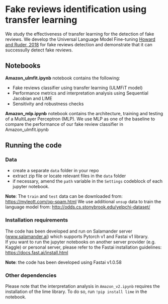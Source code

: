 # Fake reviews identification using transfer learning
We study the effectiveness of transfer learning for the detection of fake reviews. We develop the Universal Language Model Fine-tuning [Howard and Ruder, 2018](https://arxiv.org/abs/1801.06146) for fake reviews detection and demonstrate that it can successully detect fake reviews.

## Notebooks
**Amazon_ulmfit.ipynb** notebook contains the following:
- Fake reviews classifier using transfer learning (ULMFiT model)
- Performance metrics and interpretation analysis using Sequential Jacobian and LIME
- Sensitivity and robustness checks

**Amazon_mlp.ipynb** notebook contains the architecture, training and testing of a MultiLayer Perceptron (MLP).
We use MLP as one of the baseline to compare the performance of our fake review classifier in Amazon_ulmfit.ipynb

## Running the code

### Data
- create a separate `data` folder in your repo
- extract zip file or locate relevant files in the `data` folder
- if necessary, amend the `path` variable in the `Settings` codeblock of each jupyter notebook.

**Note**: 
The `train` and `test` data can be downloaded from: https://myleott.com/op-spam.html
We use additional `unsup` data to train the language model from: http://odds.cs.stonybrook.edu/yelpchi-dataset/

### Installation requirements
The code has been developed and run on Salamander server (www.salamander.ai) which supports Pytorch v1 and Fastai v1 library.  
If you want to run the jupyter notebooks on another server provider (e.g. Kaggle) or personal server, please refer to the Fastai installation guidelines: https://docs.fast.ai/install.html

**Note**: the code has been developed using Fastai v1.0.58

### Other dependencies
Please note that the interpretation analysis in `Amazon_v2.ipynb` requires the installation of the lime library.
To do so, run `!pip install lime` in the notebook.